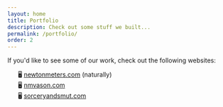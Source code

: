 ```yaml
---
layout: home
title: Portfolio
description: Check out some stuff we built...
permalink: /portfolio/
order: 2
---
```

If you'd like to see some of our work, check out the following websites:

<ul style="list-style-type: none;">
<li>🖥️ <a href="https://newtonmeters.com">newtonmeters.com</a> (naturally)</li>
<li>🖥️ <a href="https://nmvason.com">nmvason.com</a></li>
<li>🖥️ <a href="https://sorceryandsmut.com">sorceryandsmut.com</a></li>
</ul>